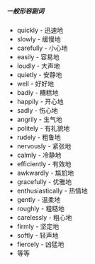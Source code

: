 ##### 一般形容副词
- quickly - 迅速地
- slowly - 缓慢地
- carefully - 小心地
- easily - 容易地
- loudly - 大声地
- quietly - 安静地
- well - 好好地
- badly - 糟糕地
- happily - 开心地
- sadly - 伤心地
- angrily - 生气地
- politely - 有礼貌地
- rudely - 粗鲁地
- nervously - 紧张地
- calmly - 冷静地
- efficiently - 有效地
- awkwardly - 尴尬地
- gracefully - 优雅地
- enthusiastically - 热情地
- gently - 温柔地
- roughly - 粗糙地
- carelessly - 粗心地
- firmly - 坚定地
- softly - 轻声地
- fiercely - 凶猛地
- 等等
